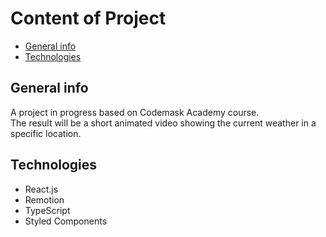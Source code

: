 # Content of Project

* [General info](#general-info)
* [Technologies](#technologies)

## General info

A project in progress based on Codemask Academy course.<br>
The result will be a short animated video showing the current weather in a specific location. 


## Technologies 
<ul>
<li>React.js</li> 
<li>Remotion</li>
<li>TypeScript</li>
<li>Styled Components</li>
</ul>
